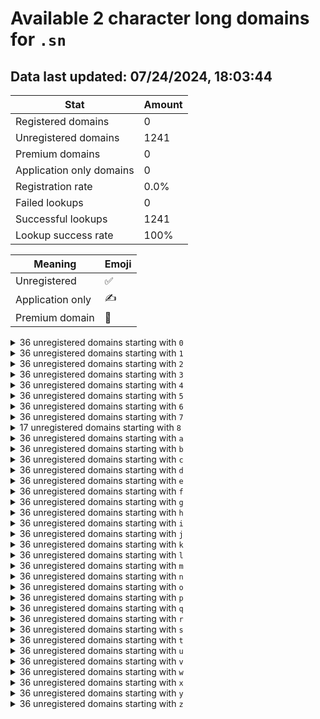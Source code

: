 # Available 2 character long domains for `.sn`

## Data last updated: 07/24/2024, 18:03:44

|Stat|Amount|
|--|--|
|Registered domains|0|
|Unregistered domains|1241|
|Premium domains|0|
|Application only domains|0|
|Registration rate|0.0%|
|Failed lookups|0|
|Successful lookups|1241|
|Lookup success rate|100%|


|Meaning|Emoji|
|--|--|
|Unregistered|:white_check_mark:|
|Application only|:writing_hand:|
|Premium domain|:gem:|

<details>
<summary>36 unregistered domains starting with <bold><code>0</code></bold></summary>

|Type|Domain|
|--|--|
|:white_check_mark:|`00.sn`|
|:white_check_mark:|`01.sn`|
|:white_check_mark:|`02.sn`|
|:white_check_mark:|`03.sn`|
|:white_check_mark:|`04.sn`|
|:white_check_mark:|`05.sn`|
|:white_check_mark:|`06.sn`|
|:white_check_mark:|`07.sn`|
|:white_check_mark:|`08.sn`|
|:white_check_mark:|`09.sn`|
|:white_check_mark:|`0a.sn`|
|:white_check_mark:|`0b.sn`|
|:white_check_mark:|`0c.sn`|
|:white_check_mark:|`0d.sn`|
|:white_check_mark:|`0e.sn`|
|:white_check_mark:|`0f.sn`|
|:white_check_mark:|`0g.sn`|
|:white_check_mark:|`0h.sn`|
|:white_check_mark:|`0i.sn`|
|:white_check_mark:|`0j.sn`|
|:white_check_mark:|`0k.sn`|
|:white_check_mark:|`0l.sn`|
|:white_check_mark:|`0m.sn`|
|:white_check_mark:|`0n.sn`|
|:white_check_mark:|`0o.sn`|
|:white_check_mark:|`0p.sn`|
|:white_check_mark:|`0q.sn`|
|:white_check_mark:|`0r.sn`|
|:white_check_mark:|`0s.sn`|
|:white_check_mark:|`0t.sn`|
|:white_check_mark:|`0u.sn`|
|:white_check_mark:|`0v.sn`|
|:white_check_mark:|`0w.sn`|
|:white_check_mark:|`0x.sn`|
|:white_check_mark:|`0y.sn`|
|:white_check_mark:|`0z.sn`|
</details>
<details>
<summary>36 unregistered domains starting with <bold><code>1</code></bold></summary>

|Type|Domain|
|--|--|
|:white_check_mark:|`10.sn`|
|:white_check_mark:|`11.sn`|
|:white_check_mark:|`12.sn`|
|:white_check_mark:|`13.sn`|
|:white_check_mark:|`14.sn`|
|:white_check_mark:|`15.sn`|
|:white_check_mark:|`16.sn`|
|:white_check_mark:|`17.sn`|
|:white_check_mark:|`18.sn`|
|:white_check_mark:|`19.sn`|
|:white_check_mark:|`1a.sn`|
|:white_check_mark:|`1b.sn`|
|:white_check_mark:|`1c.sn`|
|:white_check_mark:|`1d.sn`|
|:white_check_mark:|`1e.sn`|
|:white_check_mark:|`1f.sn`|
|:white_check_mark:|`1g.sn`|
|:white_check_mark:|`1h.sn`|
|:white_check_mark:|`1i.sn`|
|:white_check_mark:|`1j.sn`|
|:white_check_mark:|`1k.sn`|
|:white_check_mark:|`1l.sn`|
|:white_check_mark:|`1m.sn`|
|:white_check_mark:|`1n.sn`|
|:white_check_mark:|`1o.sn`|
|:white_check_mark:|`1p.sn`|
|:white_check_mark:|`1q.sn`|
|:white_check_mark:|`1r.sn`|
|:white_check_mark:|`1s.sn`|
|:white_check_mark:|`1t.sn`|
|:white_check_mark:|`1u.sn`|
|:white_check_mark:|`1v.sn`|
|:white_check_mark:|`1w.sn`|
|:white_check_mark:|`1x.sn`|
|:white_check_mark:|`1y.sn`|
|:white_check_mark:|`1z.sn`|
</details>
<details>
<summary>36 unregistered domains starting with <bold><code>2</code></bold></summary>

|Type|Domain|
|--|--|
|:white_check_mark:|`20.sn`|
|:white_check_mark:|`21.sn`|
|:white_check_mark:|`22.sn`|
|:white_check_mark:|`23.sn`|
|:white_check_mark:|`24.sn`|
|:white_check_mark:|`25.sn`|
|:white_check_mark:|`26.sn`|
|:white_check_mark:|`27.sn`|
|:white_check_mark:|`28.sn`|
|:white_check_mark:|`29.sn`|
|:white_check_mark:|`2a.sn`|
|:white_check_mark:|`2b.sn`|
|:white_check_mark:|`2c.sn`|
|:white_check_mark:|`2d.sn`|
|:white_check_mark:|`2e.sn`|
|:white_check_mark:|`2f.sn`|
|:white_check_mark:|`2g.sn`|
|:white_check_mark:|`2h.sn`|
|:white_check_mark:|`2i.sn`|
|:white_check_mark:|`2j.sn`|
|:white_check_mark:|`2k.sn`|
|:white_check_mark:|`2l.sn`|
|:white_check_mark:|`2m.sn`|
|:white_check_mark:|`2n.sn`|
|:white_check_mark:|`2o.sn`|
|:white_check_mark:|`2p.sn`|
|:white_check_mark:|`2q.sn`|
|:white_check_mark:|`2r.sn`|
|:white_check_mark:|`2s.sn`|
|:white_check_mark:|`2t.sn`|
|:white_check_mark:|`2u.sn`|
|:white_check_mark:|`2v.sn`|
|:white_check_mark:|`2w.sn`|
|:white_check_mark:|`2x.sn`|
|:white_check_mark:|`2y.sn`|
|:white_check_mark:|`2z.sn`|
</details>
<details>
<summary>36 unregistered domains starting with <bold><code>3</code></bold></summary>

|Type|Domain|
|--|--|
|:white_check_mark:|`30.sn`|
|:white_check_mark:|`31.sn`|
|:white_check_mark:|`32.sn`|
|:white_check_mark:|`33.sn`|
|:white_check_mark:|`34.sn`|
|:white_check_mark:|`35.sn`|
|:white_check_mark:|`36.sn`|
|:white_check_mark:|`37.sn`|
|:white_check_mark:|`38.sn`|
|:white_check_mark:|`39.sn`|
|:white_check_mark:|`3a.sn`|
|:white_check_mark:|`3b.sn`|
|:white_check_mark:|`3c.sn`|
|:white_check_mark:|`3d.sn`|
|:white_check_mark:|`3e.sn`|
|:white_check_mark:|`3f.sn`|
|:white_check_mark:|`3g.sn`|
|:white_check_mark:|`3h.sn`|
|:white_check_mark:|`3i.sn`|
|:white_check_mark:|`3j.sn`|
|:white_check_mark:|`3k.sn`|
|:white_check_mark:|`3l.sn`|
|:white_check_mark:|`3m.sn`|
|:white_check_mark:|`3n.sn`|
|:white_check_mark:|`3o.sn`|
|:white_check_mark:|`3p.sn`|
|:white_check_mark:|`3q.sn`|
|:white_check_mark:|`3r.sn`|
|:white_check_mark:|`3s.sn`|
|:white_check_mark:|`3t.sn`|
|:white_check_mark:|`3u.sn`|
|:white_check_mark:|`3v.sn`|
|:white_check_mark:|`3w.sn`|
|:white_check_mark:|`3x.sn`|
|:white_check_mark:|`3y.sn`|
|:white_check_mark:|`3z.sn`|
</details>
<details>
<summary>36 unregistered domains starting with <bold><code>4</code></bold></summary>

|Type|Domain|
|--|--|
|:white_check_mark:|`40.sn`|
|:white_check_mark:|`41.sn`|
|:white_check_mark:|`42.sn`|
|:white_check_mark:|`43.sn`|
|:white_check_mark:|`44.sn`|
|:white_check_mark:|`45.sn`|
|:white_check_mark:|`46.sn`|
|:white_check_mark:|`47.sn`|
|:white_check_mark:|`48.sn`|
|:white_check_mark:|`49.sn`|
|:white_check_mark:|`4a.sn`|
|:white_check_mark:|`4b.sn`|
|:white_check_mark:|`4c.sn`|
|:white_check_mark:|`4d.sn`|
|:white_check_mark:|`4e.sn`|
|:white_check_mark:|`4f.sn`|
|:white_check_mark:|`4g.sn`|
|:white_check_mark:|`4h.sn`|
|:white_check_mark:|`4i.sn`|
|:white_check_mark:|`4j.sn`|
|:white_check_mark:|`4k.sn`|
|:white_check_mark:|`4l.sn`|
|:white_check_mark:|`4m.sn`|
|:white_check_mark:|`4n.sn`|
|:white_check_mark:|`4o.sn`|
|:white_check_mark:|`4p.sn`|
|:white_check_mark:|`4q.sn`|
|:white_check_mark:|`4r.sn`|
|:white_check_mark:|`4s.sn`|
|:white_check_mark:|`4t.sn`|
|:white_check_mark:|`4u.sn`|
|:white_check_mark:|`4v.sn`|
|:white_check_mark:|`4w.sn`|
|:white_check_mark:|`4x.sn`|
|:white_check_mark:|`4y.sn`|
|:white_check_mark:|`4z.sn`|
</details>
<details>
<summary>36 unregistered domains starting with <bold><code>5</code></bold></summary>

|Type|Domain|
|--|--|
|:white_check_mark:|`50.sn`|
|:white_check_mark:|`51.sn`|
|:white_check_mark:|`52.sn`|
|:white_check_mark:|`53.sn`|
|:white_check_mark:|`54.sn`|
|:white_check_mark:|`55.sn`|
|:white_check_mark:|`56.sn`|
|:white_check_mark:|`57.sn`|
|:white_check_mark:|`58.sn`|
|:white_check_mark:|`59.sn`|
|:white_check_mark:|`5a.sn`|
|:white_check_mark:|`5b.sn`|
|:white_check_mark:|`5c.sn`|
|:white_check_mark:|`5d.sn`|
|:white_check_mark:|`5e.sn`|
|:white_check_mark:|`5f.sn`|
|:white_check_mark:|`5g.sn`|
|:white_check_mark:|`5h.sn`|
|:white_check_mark:|`5i.sn`|
|:white_check_mark:|`5j.sn`|
|:white_check_mark:|`5k.sn`|
|:white_check_mark:|`5l.sn`|
|:white_check_mark:|`5m.sn`|
|:white_check_mark:|`5n.sn`|
|:white_check_mark:|`5o.sn`|
|:white_check_mark:|`5p.sn`|
|:white_check_mark:|`5q.sn`|
|:white_check_mark:|`5r.sn`|
|:white_check_mark:|`5s.sn`|
|:white_check_mark:|`5t.sn`|
|:white_check_mark:|`5u.sn`|
|:white_check_mark:|`5v.sn`|
|:white_check_mark:|`5w.sn`|
|:white_check_mark:|`5x.sn`|
|:white_check_mark:|`5y.sn`|
|:white_check_mark:|`5z.sn`|
</details>
<details>
<summary>36 unregistered domains starting with <bold><code>6</code></bold></summary>

|Type|Domain|
|--|--|
|:white_check_mark:|`60.sn`|
|:white_check_mark:|`61.sn`|
|:white_check_mark:|`62.sn`|
|:white_check_mark:|`63.sn`|
|:white_check_mark:|`64.sn`|
|:white_check_mark:|`65.sn`|
|:white_check_mark:|`66.sn`|
|:white_check_mark:|`67.sn`|
|:white_check_mark:|`68.sn`|
|:white_check_mark:|`69.sn`|
|:white_check_mark:|`6a.sn`|
|:white_check_mark:|`6b.sn`|
|:white_check_mark:|`6c.sn`|
|:white_check_mark:|`6d.sn`|
|:white_check_mark:|`6e.sn`|
|:white_check_mark:|`6f.sn`|
|:white_check_mark:|`6g.sn`|
|:white_check_mark:|`6h.sn`|
|:white_check_mark:|`6i.sn`|
|:white_check_mark:|`6j.sn`|
|:white_check_mark:|`6k.sn`|
|:white_check_mark:|`6l.sn`|
|:white_check_mark:|`6m.sn`|
|:white_check_mark:|`6n.sn`|
|:white_check_mark:|`6o.sn`|
|:white_check_mark:|`6p.sn`|
|:white_check_mark:|`6q.sn`|
|:white_check_mark:|`6r.sn`|
|:white_check_mark:|`6s.sn`|
|:white_check_mark:|`6t.sn`|
|:white_check_mark:|`6u.sn`|
|:white_check_mark:|`6v.sn`|
|:white_check_mark:|`6w.sn`|
|:white_check_mark:|`6x.sn`|
|:white_check_mark:|`6y.sn`|
|:white_check_mark:|`6z.sn`|
</details>
<details>
<summary>36 unregistered domains starting with <bold><code>7</code></bold></summary>

|Type|Domain|
|--|--|
|:white_check_mark:|`70.sn`|
|:white_check_mark:|`71.sn`|
|:white_check_mark:|`72.sn`|
|:white_check_mark:|`73.sn`|
|:white_check_mark:|`74.sn`|
|:white_check_mark:|`75.sn`|
|:white_check_mark:|`76.sn`|
|:white_check_mark:|`77.sn`|
|:white_check_mark:|`78.sn`|
|:white_check_mark:|`79.sn`|
|:white_check_mark:|`7a.sn`|
|:white_check_mark:|`7b.sn`|
|:white_check_mark:|`7c.sn`|
|:white_check_mark:|`7d.sn`|
|:white_check_mark:|`7e.sn`|
|:white_check_mark:|`7f.sn`|
|:white_check_mark:|`7g.sn`|
|:white_check_mark:|`7h.sn`|
|:white_check_mark:|`7i.sn`|
|:white_check_mark:|`7j.sn`|
|:white_check_mark:|`7k.sn`|
|:white_check_mark:|`7l.sn`|
|:white_check_mark:|`7m.sn`|
|:white_check_mark:|`7n.sn`|
|:white_check_mark:|`7o.sn`|
|:white_check_mark:|`7p.sn`|
|:white_check_mark:|`7q.sn`|
|:white_check_mark:|`7r.sn`|
|:white_check_mark:|`7s.sn`|
|:white_check_mark:|`7t.sn`|
|:white_check_mark:|`7u.sn`|
|:white_check_mark:|`7v.sn`|
|:white_check_mark:|`7w.sn`|
|:white_check_mark:|`7x.sn`|
|:white_check_mark:|`7y.sn`|
|:white_check_mark:|`7z.sn`|
</details>
<details>
<summary>17 unregistered domains starting with <bold><code>8</code></bold></summary>

|Type|Domain|
|--|--|
|:white_check_mark:|`8a.sn`|
|:white_check_mark:|`8b.sn`|
|:white_check_mark:|`8c.sn`|
|:white_check_mark:|`8d.sn`|
|:white_check_mark:|`8e.sn`|
|:white_check_mark:|`8f.sn`|
|:white_check_mark:|`8g.sn`|
|:white_check_mark:|`8h.sn`|
|:white_check_mark:|`8i.sn`|
|:white_check_mark:|`8j.sn`|
|:white_check_mark:|`8k.sn`|
|:white_check_mark:|`8l.sn`|
|:white_check_mark:|`8m.sn`|
|:white_check_mark:|`8n.sn`|
|:white_check_mark:|`8o.sn`|
|:white_check_mark:|`8p.sn`|
|:white_check_mark:|`8q.sn`|
</details>
<details>
<summary>36 unregistered domains starting with <bold><code>a</code></bold></summary>

|Type|Domain|
|--|--|
|:white_check_mark:|`a0.sn`|
|:white_check_mark:|`a1.sn`|
|:white_check_mark:|`a2.sn`|
|:white_check_mark:|`a3.sn`|
|:white_check_mark:|`a4.sn`|
|:white_check_mark:|`a5.sn`|
|:white_check_mark:|`a6.sn`|
|:white_check_mark:|`a7.sn`|
|:white_check_mark:|`a8.sn`|
|:white_check_mark:|`a9.sn`|
|:white_check_mark:|`aa.sn`|
|:white_check_mark:|`ab.sn`|
|:white_check_mark:|`ac.sn`|
|:white_check_mark:|`ad.sn`|
|:white_check_mark:|`ae.sn`|
|:white_check_mark:|`af.sn`|
|:white_check_mark:|`ag.sn`|
|:white_check_mark:|`ah.sn`|
|:white_check_mark:|`ai.sn`|
|:white_check_mark:|`aj.sn`|
|:white_check_mark:|`ak.sn`|
|:white_check_mark:|`al.sn`|
|:white_check_mark:|`am.sn`|
|:white_check_mark:|`an.sn`|
|:white_check_mark:|`ao.sn`|
|:white_check_mark:|`ap.sn`|
|:white_check_mark:|`aq.sn`|
|:white_check_mark:|`ar.sn`|
|:white_check_mark:|`as.sn`|
|:white_check_mark:|`at.sn`|
|:white_check_mark:|`au.sn`|
|:white_check_mark:|`av.sn`|
|:white_check_mark:|`aw.sn`|
|:white_check_mark:|`ax.sn`|
|:white_check_mark:|`ay.sn`|
|:white_check_mark:|`az.sn`|
</details>
<details>
<summary>36 unregistered domains starting with <bold><code>b</code></bold></summary>

|Type|Domain|
|--|--|
|:white_check_mark:|`b0.sn`|
|:white_check_mark:|`b1.sn`|
|:white_check_mark:|`b2.sn`|
|:white_check_mark:|`b3.sn`|
|:white_check_mark:|`b4.sn`|
|:white_check_mark:|`b5.sn`|
|:white_check_mark:|`b6.sn`|
|:white_check_mark:|`b7.sn`|
|:white_check_mark:|`b8.sn`|
|:white_check_mark:|`b9.sn`|
|:white_check_mark:|`ba.sn`|
|:white_check_mark:|`bb.sn`|
|:white_check_mark:|`bc.sn`|
|:white_check_mark:|`bd.sn`|
|:white_check_mark:|`be.sn`|
|:white_check_mark:|`bf.sn`|
|:white_check_mark:|`bg.sn`|
|:white_check_mark:|`bh.sn`|
|:white_check_mark:|`bi.sn`|
|:white_check_mark:|`bj.sn`|
|:white_check_mark:|`bk.sn`|
|:white_check_mark:|`bl.sn`|
|:white_check_mark:|`bm.sn`|
|:white_check_mark:|`bn.sn`|
|:white_check_mark:|`bo.sn`|
|:white_check_mark:|`bp.sn`|
|:white_check_mark:|`bq.sn`|
|:white_check_mark:|`br.sn`|
|:white_check_mark:|`bs.sn`|
|:white_check_mark:|`bt.sn`|
|:white_check_mark:|`bu.sn`|
|:white_check_mark:|`bv.sn`|
|:white_check_mark:|`bw.sn`|
|:white_check_mark:|`bx.sn`|
|:white_check_mark:|`by.sn`|
|:white_check_mark:|`bz.sn`|
</details>
<details>
<summary>36 unregistered domains starting with <bold><code>c</code></bold></summary>

|Type|Domain|
|--|--|
|:white_check_mark:|`c0.sn`|
|:white_check_mark:|`c1.sn`|
|:white_check_mark:|`c2.sn`|
|:white_check_mark:|`c3.sn`|
|:white_check_mark:|`c4.sn`|
|:white_check_mark:|`c5.sn`|
|:white_check_mark:|`c6.sn`|
|:white_check_mark:|`c7.sn`|
|:white_check_mark:|`c8.sn`|
|:white_check_mark:|`c9.sn`|
|:white_check_mark:|`ca.sn`|
|:white_check_mark:|`cb.sn`|
|:white_check_mark:|`cc.sn`|
|:white_check_mark:|`cd.sn`|
|:white_check_mark:|`ce.sn`|
|:white_check_mark:|`cf.sn`|
|:white_check_mark:|`cg.sn`|
|:white_check_mark:|`ch.sn`|
|:white_check_mark:|`ci.sn`|
|:white_check_mark:|`cj.sn`|
|:white_check_mark:|`ck.sn`|
|:white_check_mark:|`cl.sn`|
|:white_check_mark:|`cm.sn`|
|:white_check_mark:|`cn.sn`|
|:white_check_mark:|`co.sn`|
|:white_check_mark:|`cp.sn`|
|:white_check_mark:|`cq.sn`|
|:white_check_mark:|`cr.sn`|
|:white_check_mark:|`cs.sn`|
|:white_check_mark:|`ct.sn`|
|:white_check_mark:|`cu.sn`|
|:white_check_mark:|`cv.sn`|
|:white_check_mark:|`cw.sn`|
|:white_check_mark:|`cx.sn`|
|:white_check_mark:|`cy.sn`|
|:white_check_mark:|`cz.sn`|
</details>
<details>
<summary>36 unregistered domains starting with <bold><code>d</code></bold></summary>

|Type|Domain|
|--|--|
|:white_check_mark:|`d0.sn`|
|:white_check_mark:|`d1.sn`|
|:white_check_mark:|`d2.sn`|
|:white_check_mark:|`d3.sn`|
|:white_check_mark:|`d4.sn`|
|:white_check_mark:|`d5.sn`|
|:white_check_mark:|`d6.sn`|
|:white_check_mark:|`d7.sn`|
|:white_check_mark:|`d8.sn`|
|:white_check_mark:|`d9.sn`|
|:white_check_mark:|`da.sn`|
|:white_check_mark:|`db.sn`|
|:white_check_mark:|`dc.sn`|
|:white_check_mark:|`dd.sn`|
|:white_check_mark:|`de.sn`|
|:white_check_mark:|`df.sn`|
|:white_check_mark:|`dg.sn`|
|:white_check_mark:|`dh.sn`|
|:white_check_mark:|`di.sn`|
|:white_check_mark:|`dj.sn`|
|:white_check_mark:|`dk.sn`|
|:white_check_mark:|`dl.sn`|
|:white_check_mark:|`dm.sn`|
|:white_check_mark:|`dn.sn`|
|:white_check_mark:|`do.sn`|
|:white_check_mark:|`dp.sn`|
|:white_check_mark:|`dq.sn`|
|:white_check_mark:|`dr.sn`|
|:white_check_mark:|`ds.sn`|
|:white_check_mark:|`dt.sn`|
|:white_check_mark:|`du.sn`|
|:white_check_mark:|`dv.sn`|
|:white_check_mark:|`dw.sn`|
|:white_check_mark:|`dx.sn`|
|:white_check_mark:|`dy.sn`|
|:white_check_mark:|`dz.sn`|
</details>
<details>
<summary>36 unregistered domains starting with <bold><code>e</code></bold></summary>

|Type|Domain|
|--|--|
|:white_check_mark:|`e0.sn`|
|:white_check_mark:|`e1.sn`|
|:white_check_mark:|`e2.sn`|
|:white_check_mark:|`e3.sn`|
|:white_check_mark:|`e4.sn`|
|:white_check_mark:|`e5.sn`|
|:white_check_mark:|`e6.sn`|
|:white_check_mark:|`e7.sn`|
|:white_check_mark:|`e8.sn`|
|:white_check_mark:|`e9.sn`|
|:white_check_mark:|`ea.sn`|
|:white_check_mark:|`eb.sn`|
|:white_check_mark:|`ec.sn`|
|:white_check_mark:|`ed.sn`|
|:white_check_mark:|`ee.sn`|
|:white_check_mark:|`ef.sn`|
|:white_check_mark:|`eg.sn`|
|:white_check_mark:|`eh.sn`|
|:white_check_mark:|`ei.sn`|
|:white_check_mark:|`ej.sn`|
|:white_check_mark:|`ek.sn`|
|:white_check_mark:|`el.sn`|
|:white_check_mark:|`em.sn`|
|:white_check_mark:|`en.sn`|
|:white_check_mark:|`eo.sn`|
|:white_check_mark:|`ep.sn`|
|:white_check_mark:|`eq.sn`|
|:white_check_mark:|`er.sn`|
|:white_check_mark:|`es.sn`|
|:white_check_mark:|`et.sn`|
|:white_check_mark:|`eu.sn`|
|:white_check_mark:|`ev.sn`|
|:white_check_mark:|`ew.sn`|
|:white_check_mark:|`ex.sn`|
|:white_check_mark:|`ey.sn`|
|:white_check_mark:|`ez.sn`|
</details>
<details>
<summary>36 unregistered domains starting with <bold><code>f</code></bold></summary>

|Type|Domain|
|--|--|
|:white_check_mark:|`f0.sn`|
|:white_check_mark:|`f1.sn`|
|:white_check_mark:|`f2.sn`|
|:white_check_mark:|`f3.sn`|
|:white_check_mark:|`f4.sn`|
|:white_check_mark:|`f5.sn`|
|:white_check_mark:|`f6.sn`|
|:white_check_mark:|`f7.sn`|
|:white_check_mark:|`f8.sn`|
|:white_check_mark:|`f9.sn`|
|:white_check_mark:|`fa.sn`|
|:white_check_mark:|`fb.sn`|
|:white_check_mark:|`fc.sn`|
|:white_check_mark:|`fd.sn`|
|:white_check_mark:|`fe.sn`|
|:white_check_mark:|`ff.sn`|
|:white_check_mark:|`fg.sn`|
|:white_check_mark:|`fh.sn`|
|:white_check_mark:|`fi.sn`|
|:white_check_mark:|`fj.sn`|
|:white_check_mark:|`fk.sn`|
|:white_check_mark:|`fl.sn`|
|:white_check_mark:|`fm.sn`|
|:white_check_mark:|`fn.sn`|
|:white_check_mark:|`fo.sn`|
|:white_check_mark:|`fp.sn`|
|:white_check_mark:|`fq.sn`|
|:white_check_mark:|`fr.sn`|
|:white_check_mark:|`fs.sn`|
|:white_check_mark:|`ft.sn`|
|:white_check_mark:|`fu.sn`|
|:white_check_mark:|`fv.sn`|
|:white_check_mark:|`fw.sn`|
|:white_check_mark:|`fx.sn`|
|:white_check_mark:|`fy.sn`|
|:white_check_mark:|`fz.sn`|
</details>
<details>
<summary>36 unregistered domains starting with <bold><code>g</code></bold></summary>

|Type|Domain|
|--|--|
|:white_check_mark:|`g0.sn`|
|:white_check_mark:|`g1.sn`|
|:white_check_mark:|`g2.sn`|
|:white_check_mark:|`g3.sn`|
|:white_check_mark:|`g4.sn`|
|:white_check_mark:|`g5.sn`|
|:white_check_mark:|`g6.sn`|
|:white_check_mark:|`g7.sn`|
|:white_check_mark:|`g8.sn`|
|:white_check_mark:|`g9.sn`|
|:white_check_mark:|`ga.sn`|
|:white_check_mark:|`gb.sn`|
|:white_check_mark:|`gc.sn`|
|:white_check_mark:|`gd.sn`|
|:white_check_mark:|`ge.sn`|
|:white_check_mark:|`gf.sn`|
|:white_check_mark:|`gg.sn`|
|:white_check_mark:|`gh.sn`|
|:white_check_mark:|`gi.sn`|
|:white_check_mark:|`gj.sn`|
|:white_check_mark:|`gk.sn`|
|:white_check_mark:|`gl.sn`|
|:white_check_mark:|`gm.sn`|
|:white_check_mark:|`gn.sn`|
|:white_check_mark:|`go.sn`|
|:white_check_mark:|`gp.sn`|
|:white_check_mark:|`gq.sn`|
|:white_check_mark:|`gr.sn`|
|:white_check_mark:|`gs.sn`|
|:white_check_mark:|`gt.sn`|
|:white_check_mark:|`gu.sn`|
|:white_check_mark:|`gv.sn`|
|:white_check_mark:|`gw.sn`|
|:white_check_mark:|`gx.sn`|
|:white_check_mark:|`gy.sn`|
|:white_check_mark:|`gz.sn`|
</details>
<details>
<summary>36 unregistered domains starting with <bold><code>h</code></bold></summary>

|Type|Domain|
|--|--|
|:white_check_mark:|`h0.sn`|
|:white_check_mark:|`h1.sn`|
|:white_check_mark:|`h2.sn`|
|:white_check_mark:|`h3.sn`|
|:white_check_mark:|`h4.sn`|
|:white_check_mark:|`h5.sn`|
|:white_check_mark:|`h6.sn`|
|:white_check_mark:|`h7.sn`|
|:white_check_mark:|`h8.sn`|
|:white_check_mark:|`h9.sn`|
|:white_check_mark:|`ha.sn`|
|:white_check_mark:|`hb.sn`|
|:white_check_mark:|`hc.sn`|
|:white_check_mark:|`hd.sn`|
|:white_check_mark:|`he.sn`|
|:white_check_mark:|`hf.sn`|
|:white_check_mark:|`hg.sn`|
|:white_check_mark:|`hh.sn`|
|:white_check_mark:|`hi.sn`|
|:white_check_mark:|`hj.sn`|
|:white_check_mark:|`hk.sn`|
|:white_check_mark:|`hl.sn`|
|:white_check_mark:|`hm.sn`|
|:white_check_mark:|`hn.sn`|
|:white_check_mark:|`ho.sn`|
|:white_check_mark:|`hp.sn`|
|:white_check_mark:|`hq.sn`|
|:white_check_mark:|`hr.sn`|
|:white_check_mark:|`hs.sn`|
|:white_check_mark:|`ht.sn`|
|:white_check_mark:|`hu.sn`|
|:white_check_mark:|`hv.sn`|
|:white_check_mark:|`hw.sn`|
|:white_check_mark:|`hx.sn`|
|:white_check_mark:|`hy.sn`|
|:white_check_mark:|`hz.sn`|
</details>
<details>
<summary>36 unregistered domains starting with <bold><code>i</code></bold></summary>

|Type|Domain|
|--|--|
|:white_check_mark:|`i0.sn`|
|:white_check_mark:|`i1.sn`|
|:white_check_mark:|`i2.sn`|
|:white_check_mark:|`i3.sn`|
|:white_check_mark:|`i4.sn`|
|:white_check_mark:|`i5.sn`|
|:white_check_mark:|`i6.sn`|
|:white_check_mark:|`i7.sn`|
|:white_check_mark:|`i8.sn`|
|:white_check_mark:|`i9.sn`|
|:white_check_mark:|`ia.sn`|
|:white_check_mark:|`ib.sn`|
|:white_check_mark:|`ic.sn`|
|:white_check_mark:|`id.sn`|
|:white_check_mark:|`ie.sn`|
|:white_check_mark:|`if.sn`|
|:white_check_mark:|`ig.sn`|
|:white_check_mark:|`ih.sn`|
|:white_check_mark:|`ii.sn`|
|:white_check_mark:|`ij.sn`|
|:white_check_mark:|`ik.sn`|
|:white_check_mark:|`il.sn`|
|:white_check_mark:|`im.sn`|
|:white_check_mark:|`in.sn`|
|:white_check_mark:|`io.sn`|
|:white_check_mark:|`ip.sn`|
|:white_check_mark:|`iq.sn`|
|:white_check_mark:|`ir.sn`|
|:white_check_mark:|`is.sn`|
|:white_check_mark:|`it.sn`|
|:white_check_mark:|`iu.sn`|
|:white_check_mark:|`iv.sn`|
|:white_check_mark:|`iw.sn`|
|:white_check_mark:|`ix.sn`|
|:white_check_mark:|`iy.sn`|
|:white_check_mark:|`iz.sn`|
</details>
<details>
<summary>36 unregistered domains starting with <bold><code>j</code></bold></summary>

|Type|Domain|
|--|--|
|:white_check_mark:|`j0.sn`|
|:white_check_mark:|`j1.sn`|
|:white_check_mark:|`j2.sn`|
|:white_check_mark:|`j3.sn`|
|:white_check_mark:|`j4.sn`|
|:white_check_mark:|`j5.sn`|
|:white_check_mark:|`j6.sn`|
|:white_check_mark:|`j7.sn`|
|:white_check_mark:|`j8.sn`|
|:white_check_mark:|`j9.sn`|
|:white_check_mark:|`ja.sn`|
|:white_check_mark:|`jb.sn`|
|:white_check_mark:|`jc.sn`|
|:white_check_mark:|`jd.sn`|
|:white_check_mark:|`je.sn`|
|:white_check_mark:|`jf.sn`|
|:white_check_mark:|`jg.sn`|
|:white_check_mark:|`jh.sn`|
|:white_check_mark:|`ji.sn`|
|:white_check_mark:|`jj.sn`|
|:white_check_mark:|`jk.sn`|
|:white_check_mark:|`jl.sn`|
|:white_check_mark:|`jm.sn`|
|:white_check_mark:|`jn.sn`|
|:white_check_mark:|`jo.sn`|
|:white_check_mark:|`jp.sn`|
|:white_check_mark:|`jq.sn`|
|:white_check_mark:|`jr.sn`|
|:white_check_mark:|`js.sn`|
|:white_check_mark:|`jt.sn`|
|:white_check_mark:|`ju.sn`|
|:white_check_mark:|`jv.sn`|
|:white_check_mark:|`jw.sn`|
|:white_check_mark:|`jx.sn`|
|:white_check_mark:|`jy.sn`|
|:white_check_mark:|`jz.sn`|
</details>
<details>
<summary>36 unregistered domains starting with <bold><code>k</code></bold></summary>

|Type|Domain|
|--|--|
|:white_check_mark:|`k0.sn`|
|:white_check_mark:|`k1.sn`|
|:white_check_mark:|`k2.sn`|
|:white_check_mark:|`k3.sn`|
|:white_check_mark:|`k4.sn`|
|:white_check_mark:|`k5.sn`|
|:white_check_mark:|`k6.sn`|
|:white_check_mark:|`k7.sn`|
|:white_check_mark:|`k8.sn`|
|:white_check_mark:|`k9.sn`|
|:white_check_mark:|`ka.sn`|
|:white_check_mark:|`kb.sn`|
|:white_check_mark:|`kc.sn`|
|:white_check_mark:|`kd.sn`|
|:white_check_mark:|`ke.sn`|
|:white_check_mark:|`kf.sn`|
|:white_check_mark:|`kg.sn`|
|:white_check_mark:|`kh.sn`|
|:white_check_mark:|`ki.sn`|
|:white_check_mark:|`kj.sn`|
|:white_check_mark:|`kk.sn`|
|:white_check_mark:|`kl.sn`|
|:white_check_mark:|`km.sn`|
|:white_check_mark:|`kn.sn`|
|:white_check_mark:|`ko.sn`|
|:white_check_mark:|`kp.sn`|
|:white_check_mark:|`kq.sn`|
|:white_check_mark:|`kr.sn`|
|:white_check_mark:|`ks.sn`|
|:white_check_mark:|`kt.sn`|
|:white_check_mark:|`ku.sn`|
|:white_check_mark:|`kv.sn`|
|:white_check_mark:|`kw.sn`|
|:white_check_mark:|`kx.sn`|
|:white_check_mark:|`ky.sn`|
|:white_check_mark:|`kz.sn`|
</details>
<details>
<summary>36 unregistered domains starting with <bold><code>l</code></bold></summary>

|Type|Domain|
|--|--|
|:white_check_mark:|`l0.sn`|
|:white_check_mark:|`l1.sn`|
|:white_check_mark:|`l2.sn`|
|:white_check_mark:|`l3.sn`|
|:white_check_mark:|`l4.sn`|
|:white_check_mark:|`l5.sn`|
|:white_check_mark:|`l6.sn`|
|:white_check_mark:|`l7.sn`|
|:white_check_mark:|`l8.sn`|
|:white_check_mark:|`l9.sn`|
|:white_check_mark:|`la.sn`|
|:white_check_mark:|`lb.sn`|
|:white_check_mark:|`lc.sn`|
|:white_check_mark:|`ld.sn`|
|:white_check_mark:|`le.sn`|
|:white_check_mark:|`lf.sn`|
|:white_check_mark:|`lg.sn`|
|:white_check_mark:|`lh.sn`|
|:white_check_mark:|`li.sn`|
|:white_check_mark:|`lj.sn`|
|:white_check_mark:|`lk.sn`|
|:white_check_mark:|`ll.sn`|
|:white_check_mark:|`lm.sn`|
|:white_check_mark:|`ln.sn`|
|:white_check_mark:|`lo.sn`|
|:white_check_mark:|`lp.sn`|
|:white_check_mark:|`lq.sn`|
|:white_check_mark:|`lr.sn`|
|:white_check_mark:|`ls.sn`|
|:white_check_mark:|`lt.sn`|
|:white_check_mark:|`lu.sn`|
|:white_check_mark:|`lv.sn`|
|:white_check_mark:|`lw.sn`|
|:white_check_mark:|`lx.sn`|
|:white_check_mark:|`ly.sn`|
|:white_check_mark:|`lz.sn`|
</details>
<details>
<summary>36 unregistered domains starting with <bold><code>m</code></bold></summary>

|Type|Domain|
|--|--|
|:white_check_mark:|`m0.sn`|
|:white_check_mark:|`m1.sn`|
|:white_check_mark:|`m2.sn`|
|:white_check_mark:|`m3.sn`|
|:white_check_mark:|`m4.sn`|
|:white_check_mark:|`m5.sn`|
|:white_check_mark:|`m6.sn`|
|:white_check_mark:|`m7.sn`|
|:white_check_mark:|`m8.sn`|
|:white_check_mark:|`m9.sn`|
|:white_check_mark:|`ma.sn`|
|:white_check_mark:|`mb.sn`|
|:white_check_mark:|`mc.sn`|
|:white_check_mark:|`md.sn`|
|:white_check_mark:|`me.sn`|
|:white_check_mark:|`mf.sn`|
|:white_check_mark:|`mg.sn`|
|:white_check_mark:|`mh.sn`|
|:white_check_mark:|`mi.sn`|
|:white_check_mark:|`mj.sn`|
|:white_check_mark:|`mk.sn`|
|:white_check_mark:|`ml.sn`|
|:white_check_mark:|`mm.sn`|
|:white_check_mark:|`mn.sn`|
|:white_check_mark:|`mo.sn`|
|:white_check_mark:|`mp.sn`|
|:white_check_mark:|`mq.sn`|
|:white_check_mark:|`mr.sn`|
|:white_check_mark:|`ms.sn`|
|:white_check_mark:|`mt.sn`|
|:white_check_mark:|`mu.sn`|
|:white_check_mark:|`mv.sn`|
|:white_check_mark:|`mw.sn`|
|:white_check_mark:|`mx.sn`|
|:white_check_mark:|`my.sn`|
|:white_check_mark:|`mz.sn`|
</details>
<details>
<summary>36 unregistered domains starting with <bold><code>n</code></bold></summary>

|Type|Domain|
|--|--|
|:white_check_mark:|`n0.sn`|
|:white_check_mark:|`n1.sn`|
|:white_check_mark:|`n2.sn`|
|:white_check_mark:|`n3.sn`|
|:white_check_mark:|`n4.sn`|
|:white_check_mark:|`n5.sn`|
|:white_check_mark:|`n6.sn`|
|:white_check_mark:|`n7.sn`|
|:white_check_mark:|`n8.sn`|
|:white_check_mark:|`n9.sn`|
|:white_check_mark:|`na.sn`|
|:white_check_mark:|`nb.sn`|
|:white_check_mark:|`nc.sn`|
|:white_check_mark:|`nd.sn`|
|:white_check_mark:|`ne.sn`|
|:white_check_mark:|`nf.sn`|
|:white_check_mark:|`ng.sn`|
|:white_check_mark:|`nh.sn`|
|:white_check_mark:|`ni.sn`|
|:white_check_mark:|`nj.sn`|
|:white_check_mark:|`nk.sn`|
|:white_check_mark:|`nl.sn`|
|:white_check_mark:|`nm.sn`|
|:white_check_mark:|`nn.sn`|
|:white_check_mark:|`no.sn`|
|:white_check_mark:|`np.sn`|
|:white_check_mark:|`nq.sn`|
|:white_check_mark:|`nr.sn`|
|:white_check_mark:|`ns.sn`|
|:white_check_mark:|`nt.sn`|
|:white_check_mark:|`nu.sn`|
|:white_check_mark:|`nv.sn`|
|:white_check_mark:|`nw.sn`|
|:white_check_mark:|`nx.sn`|
|:white_check_mark:|`ny.sn`|
|:white_check_mark:|`nz.sn`|
</details>
<details>
<summary>36 unregistered domains starting with <bold><code>o</code></bold></summary>

|Type|Domain|
|--|--|
|:white_check_mark:|`o0.sn`|
|:white_check_mark:|`o1.sn`|
|:white_check_mark:|`o2.sn`|
|:white_check_mark:|`o3.sn`|
|:white_check_mark:|`o4.sn`|
|:white_check_mark:|`o5.sn`|
|:white_check_mark:|`o6.sn`|
|:white_check_mark:|`o7.sn`|
|:white_check_mark:|`o8.sn`|
|:white_check_mark:|`o9.sn`|
|:white_check_mark:|`oa.sn`|
|:white_check_mark:|`ob.sn`|
|:white_check_mark:|`oc.sn`|
|:white_check_mark:|`od.sn`|
|:white_check_mark:|`oe.sn`|
|:white_check_mark:|`of.sn`|
|:white_check_mark:|`og.sn`|
|:white_check_mark:|`oh.sn`|
|:white_check_mark:|`oi.sn`|
|:white_check_mark:|`oj.sn`|
|:white_check_mark:|`ok.sn`|
|:white_check_mark:|`ol.sn`|
|:white_check_mark:|`om.sn`|
|:white_check_mark:|`on.sn`|
|:white_check_mark:|`oo.sn`|
|:white_check_mark:|`op.sn`|
|:white_check_mark:|`oq.sn`|
|:white_check_mark:|`or.sn`|
|:white_check_mark:|`os.sn`|
|:white_check_mark:|`ot.sn`|
|:white_check_mark:|`ou.sn`|
|:white_check_mark:|`ov.sn`|
|:white_check_mark:|`ow.sn`|
|:white_check_mark:|`ox.sn`|
|:white_check_mark:|`oy.sn`|
|:white_check_mark:|`oz.sn`|
</details>
<details>
<summary>36 unregistered domains starting with <bold><code>p</code></bold></summary>

|Type|Domain|
|--|--|
|:white_check_mark:|`p0.sn`|
|:white_check_mark:|`p1.sn`|
|:white_check_mark:|`p2.sn`|
|:white_check_mark:|`p3.sn`|
|:white_check_mark:|`p4.sn`|
|:white_check_mark:|`p5.sn`|
|:white_check_mark:|`p6.sn`|
|:white_check_mark:|`p7.sn`|
|:white_check_mark:|`p8.sn`|
|:white_check_mark:|`p9.sn`|
|:white_check_mark:|`pa.sn`|
|:white_check_mark:|`pb.sn`|
|:white_check_mark:|`pc.sn`|
|:white_check_mark:|`pd.sn`|
|:white_check_mark:|`pe.sn`|
|:white_check_mark:|`pf.sn`|
|:white_check_mark:|`pg.sn`|
|:white_check_mark:|`ph.sn`|
|:white_check_mark:|`pi.sn`|
|:white_check_mark:|`pj.sn`|
|:white_check_mark:|`pk.sn`|
|:white_check_mark:|`pl.sn`|
|:white_check_mark:|`pm.sn`|
|:white_check_mark:|`pn.sn`|
|:white_check_mark:|`po.sn`|
|:white_check_mark:|`pp.sn`|
|:white_check_mark:|`pq.sn`|
|:white_check_mark:|`pr.sn`|
|:white_check_mark:|`ps.sn`|
|:white_check_mark:|`pt.sn`|
|:white_check_mark:|`pu.sn`|
|:white_check_mark:|`pv.sn`|
|:white_check_mark:|`pw.sn`|
|:white_check_mark:|`px.sn`|
|:white_check_mark:|`py.sn`|
|:white_check_mark:|`pz.sn`|
</details>
<details>
<summary>36 unregistered domains starting with <bold><code>q</code></bold></summary>

|Type|Domain|
|--|--|
|:white_check_mark:|`q0.sn`|
|:white_check_mark:|`q1.sn`|
|:white_check_mark:|`q2.sn`|
|:white_check_mark:|`q3.sn`|
|:white_check_mark:|`q4.sn`|
|:white_check_mark:|`q5.sn`|
|:white_check_mark:|`q6.sn`|
|:white_check_mark:|`q7.sn`|
|:white_check_mark:|`q8.sn`|
|:white_check_mark:|`q9.sn`|
|:white_check_mark:|`qa.sn`|
|:white_check_mark:|`qb.sn`|
|:white_check_mark:|`qc.sn`|
|:white_check_mark:|`qd.sn`|
|:white_check_mark:|`qe.sn`|
|:white_check_mark:|`qf.sn`|
|:white_check_mark:|`qg.sn`|
|:white_check_mark:|`qh.sn`|
|:white_check_mark:|`qi.sn`|
|:white_check_mark:|`qj.sn`|
|:white_check_mark:|`qk.sn`|
|:white_check_mark:|`ql.sn`|
|:white_check_mark:|`qm.sn`|
|:white_check_mark:|`qn.sn`|
|:white_check_mark:|`qo.sn`|
|:white_check_mark:|`qp.sn`|
|:white_check_mark:|`qq.sn`|
|:white_check_mark:|`qr.sn`|
|:white_check_mark:|`qs.sn`|
|:white_check_mark:|`qt.sn`|
|:white_check_mark:|`qu.sn`|
|:white_check_mark:|`qv.sn`|
|:white_check_mark:|`qw.sn`|
|:white_check_mark:|`qx.sn`|
|:white_check_mark:|`qy.sn`|
|:white_check_mark:|`qz.sn`|
</details>
<details>
<summary>36 unregistered domains starting with <bold><code>r</code></bold></summary>

|Type|Domain|
|--|--|
|:white_check_mark:|`r0.sn`|
|:white_check_mark:|`r1.sn`|
|:white_check_mark:|`r2.sn`|
|:white_check_mark:|`r3.sn`|
|:white_check_mark:|`r4.sn`|
|:white_check_mark:|`r5.sn`|
|:white_check_mark:|`r6.sn`|
|:white_check_mark:|`r7.sn`|
|:white_check_mark:|`r8.sn`|
|:white_check_mark:|`r9.sn`|
|:white_check_mark:|`ra.sn`|
|:white_check_mark:|`rb.sn`|
|:white_check_mark:|`rc.sn`|
|:white_check_mark:|`rd.sn`|
|:white_check_mark:|`re.sn`|
|:white_check_mark:|`rf.sn`|
|:white_check_mark:|`rg.sn`|
|:white_check_mark:|`rh.sn`|
|:white_check_mark:|`ri.sn`|
|:white_check_mark:|`rj.sn`|
|:white_check_mark:|`rk.sn`|
|:white_check_mark:|`rl.sn`|
|:white_check_mark:|`rm.sn`|
|:white_check_mark:|`rn.sn`|
|:white_check_mark:|`ro.sn`|
|:white_check_mark:|`rp.sn`|
|:white_check_mark:|`rq.sn`|
|:white_check_mark:|`rr.sn`|
|:white_check_mark:|`rs.sn`|
|:white_check_mark:|`rt.sn`|
|:white_check_mark:|`ru.sn`|
|:white_check_mark:|`rv.sn`|
|:white_check_mark:|`rw.sn`|
|:white_check_mark:|`rx.sn`|
|:white_check_mark:|`ry.sn`|
|:white_check_mark:|`rz.sn`|
</details>
<details>
<summary>36 unregistered domains starting with <bold><code>s</code></bold></summary>

|Type|Domain|
|--|--|
|:white_check_mark:|`s0.sn`|
|:white_check_mark:|`s1.sn`|
|:white_check_mark:|`s2.sn`|
|:white_check_mark:|`s3.sn`|
|:white_check_mark:|`s4.sn`|
|:white_check_mark:|`s5.sn`|
|:white_check_mark:|`s6.sn`|
|:white_check_mark:|`s7.sn`|
|:white_check_mark:|`s8.sn`|
|:white_check_mark:|`s9.sn`|
|:white_check_mark:|`sa.sn`|
|:white_check_mark:|`sb.sn`|
|:white_check_mark:|`sc.sn`|
|:white_check_mark:|`sd.sn`|
|:white_check_mark:|`se.sn`|
|:white_check_mark:|`sf.sn`|
|:white_check_mark:|`sg.sn`|
|:white_check_mark:|`sh.sn`|
|:white_check_mark:|`si.sn`|
|:white_check_mark:|`sj.sn`|
|:white_check_mark:|`sk.sn`|
|:white_check_mark:|`sl.sn`|
|:white_check_mark:|`sm.sn`|
|:white_check_mark:|`sn.sn`|
|:white_check_mark:|`so.sn`|
|:white_check_mark:|`sp.sn`|
|:white_check_mark:|`sq.sn`|
|:white_check_mark:|`sr.sn`|
|:white_check_mark:|`ss.sn`|
|:white_check_mark:|`st.sn`|
|:white_check_mark:|`su.sn`|
|:white_check_mark:|`sv.sn`|
|:white_check_mark:|`sw.sn`|
|:white_check_mark:|`sx.sn`|
|:white_check_mark:|`sy.sn`|
|:white_check_mark:|`sz.sn`|
</details>
<details>
<summary>36 unregistered domains starting with <bold><code>t</code></bold></summary>

|Type|Domain|
|--|--|
|:white_check_mark:|`t0.sn`|
|:white_check_mark:|`t1.sn`|
|:white_check_mark:|`t2.sn`|
|:white_check_mark:|`t3.sn`|
|:white_check_mark:|`t4.sn`|
|:white_check_mark:|`t5.sn`|
|:white_check_mark:|`t6.sn`|
|:white_check_mark:|`t7.sn`|
|:white_check_mark:|`t8.sn`|
|:white_check_mark:|`t9.sn`|
|:white_check_mark:|`ta.sn`|
|:white_check_mark:|`tb.sn`|
|:white_check_mark:|`tc.sn`|
|:white_check_mark:|`td.sn`|
|:white_check_mark:|`te.sn`|
|:white_check_mark:|`tf.sn`|
|:white_check_mark:|`tg.sn`|
|:white_check_mark:|`th.sn`|
|:white_check_mark:|`ti.sn`|
|:white_check_mark:|`tj.sn`|
|:white_check_mark:|`tk.sn`|
|:white_check_mark:|`tl.sn`|
|:white_check_mark:|`tm.sn`|
|:white_check_mark:|`tn.sn`|
|:white_check_mark:|`to.sn`|
|:white_check_mark:|`tp.sn`|
|:white_check_mark:|`tq.sn`|
|:white_check_mark:|`tr.sn`|
|:white_check_mark:|`ts.sn`|
|:white_check_mark:|`tt.sn`|
|:white_check_mark:|`tu.sn`|
|:white_check_mark:|`tv.sn`|
|:white_check_mark:|`tw.sn`|
|:white_check_mark:|`tx.sn`|
|:white_check_mark:|`ty.sn`|
|:white_check_mark:|`tz.sn`|
</details>
<details>
<summary>36 unregistered domains starting with <bold><code>u</code></bold></summary>

|Type|Domain|
|--|--|
|:white_check_mark:|`u0.sn`|
|:white_check_mark:|`u1.sn`|
|:white_check_mark:|`u2.sn`|
|:white_check_mark:|`u3.sn`|
|:white_check_mark:|`u4.sn`|
|:white_check_mark:|`u5.sn`|
|:white_check_mark:|`u6.sn`|
|:white_check_mark:|`u7.sn`|
|:white_check_mark:|`u8.sn`|
|:white_check_mark:|`u9.sn`|
|:white_check_mark:|`ua.sn`|
|:white_check_mark:|`ub.sn`|
|:white_check_mark:|`uc.sn`|
|:white_check_mark:|`ud.sn`|
|:white_check_mark:|`ue.sn`|
|:white_check_mark:|`uf.sn`|
|:white_check_mark:|`ug.sn`|
|:white_check_mark:|`uh.sn`|
|:white_check_mark:|`ui.sn`|
|:white_check_mark:|`uj.sn`|
|:white_check_mark:|`uk.sn`|
|:white_check_mark:|`ul.sn`|
|:white_check_mark:|`um.sn`|
|:white_check_mark:|`un.sn`|
|:white_check_mark:|`uo.sn`|
|:white_check_mark:|`up.sn`|
|:white_check_mark:|`uq.sn`|
|:white_check_mark:|`ur.sn`|
|:white_check_mark:|`us.sn`|
|:white_check_mark:|`ut.sn`|
|:white_check_mark:|`uu.sn`|
|:white_check_mark:|`uv.sn`|
|:white_check_mark:|`uw.sn`|
|:white_check_mark:|`ux.sn`|
|:white_check_mark:|`uy.sn`|
|:white_check_mark:|`uz.sn`|
</details>
<details>
<summary>36 unregistered domains starting with <bold><code>v</code></bold></summary>

|Type|Domain|
|--|--|
|:white_check_mark:|`v0.sn`|
|:white_check_mark:|`v1.sn`|
|:white_check_mark:|`v2.sn`|
|:white_check_mark:|`v3.sn`|
|:white_check_mark:|`v4.sn`|
|:white_check_mark:|`v5.sn`|
|:white_check_mark:|`v6.sn`|
|:white_check_mark:|`v7.sn`|
|:white_check_mark:|`v8.sn`|
|:white_check_mark:|`v9.sn`|
|:white_check_mark:|`va.sn`|
|:white_check_mark:|`vb.sn`|
|:white_check_mark:|`vc.sn`|
|:white_check_mark:|`vd.sn`|
|:white_check_mark:|`ve.sn`|
|:white_check_mark:|`vf.sn`|
|:white_check_mark:|`vg.sn`|
|:white_check_mark:|`vh.sn`|
|:white_check_mark:|`vi.sn`|
|:white_check_mark:|`vj.sn`|
|:white_check_mark:|`vk.sn`|
|:white_check_mark:|`vl.sn`|
|:white_check_mark:|`vm.sn`|
|:white_check_mark:|`vn.sn`|
|:white_check_mark:|`vo.sn`|
|:white_check_mark:|`vp.sn`|
|:white_check_mark:|`vq.sn`|
|:white_check_mark:|`vr.sn`|
|:white_check_mark:|`vs.sn`|
|:white_check_mark:|`vt.sn`|
|:white_check_mark:|`vu.sn`|
|:white_check_mark:|`vv.sn`|
|:white_check_mark:|`vw.sn`|
|:white_check_mark:|`vx.sn`|
|:white_check_mark:|`vy.sn`|
|:white_check_mark:|`vz.sn`|
</details>
<details>
<summary>36 unregistered domains starting with <bold><code>w</code></bold></summary>

|Type|Domain|
|--|--|
|:white_check_mark:|`w0.sn`|
|:white_check_mark:|`w1.sn`|
|:white_check_mark:|`w2.sn`|
|:white_check_mark:|`w3.sn`|
|:white_check_mark:|`w4.sn`|
|:white_check_mark:|`w5.sn`|
|:white_check_mark:|`w6.sn`|
|:white_check_mark:|`w7.sn`|
|:white_check_mark:|`w8.sn`|
|:white_check_mark:|`w9.sn`|
|:white_check_mark:|`wa.sn`|
|:white_check_mark:|`wb.sn`|
|:white_check_mark:|`wc.sn`|
|:white_check_mark:|`wd.sn`|
|:white_check_mark:|`we.sn`|
|:white_check_mark:|`wf.sn`|
|:white_check_mark:|`wg.sn`|
|:white_check_mark:|`wh.sn`|
|:white_check_mark:|`wi.sn`|
|:white_check_mark:|`wj.sn`|
|:white_check_mark:|`wk.sn`|
|:white_check_mark:|`wl.sn`|
|:white_check_mark:|`wm.sn`|
|:white_check_mark:|`wn.sn`|
|:white_check_mark:|`wo.sn`|
|:white_check_mark:|`wp.sn`|
|:white_check_mark:|`wq.sn`|
|:white_check_mark:|`wr.sn`|
|:white_check_mark:|`ws.sn`|
|:white_check_mark:|`wt.sn`|
|:white_check_mark:|`wu.sn`|
|:white_check_mark:|`wv.sn`|
|:white_check_mark:|`ww.sn`|
|:white_check_mark:|`wx.sn`|
|:white_check_mark:|`wy.sn`|
|:white_check_mark:|`wz.sn`|
</details>
<details>
<summary>36 unregistered domains starting with <bold><code>x</code></bold></summary>

|Type|Domain|
|--|--|
|:white_check_mark:|`x0.sn`|
|:white_check_mark:|`x1.sn`|
|:white_check_mark:|`x2.sn`|
|:white_check_mark:|`x3.sn`|
|:white_check_mark:|`x4.sn`|
|:white_check_mark:|`x5.sn`|
|:white_check_mark:|`x6.sn`|
|:white_check_mark:|`x7.sn`|
|:white_check_mark:|`x8.sn`|
|:white_check_mark:|`x9.sn`|
|:white_check_mark:|`xa.sn`|
|:white_check_mark:|`xb.sn`|
|:white_check_mark:|`xc.sn`|
|:white_check_mark:|`xd.sn`|
|:white_check_mark:|`xe.sn`|
|:white_check_mark:|`xf.sn`|
|:white_check_mark:|`xg.sn`|
|:white_check_mark:|`xh.sn`|
|:white_check_mark:|`xi.sn`|
|:white_check_mark:|`xj.sn`|
|:white_check_mark:|`xk.sn`|
|:white_check_mark:|`xl.sn`|
|:white_check_mark:|`xm.sn`|
|:white_check_mark:|`xn.sn`|
|:white_check_mark:|`xo.sn`|
|:white_check_mark:|`xp.sn`|
|:white_check_mark:|`xq.sn`|
|:white_check_mark:|`xr.sn`|
|:white_check_mark:|`xs.sn`|
|:white_check_mark:|`xt.sn`|
|:white_check_mark:|`xu.sn`|
|:white_check_mark:|`xv.sn`|
|:white_check_mark:|`xw.sn`|
|:white_check_mark:|`xx.sn`|
|:white_check_mark:|`xy.sn`|
|:white_check_mark:|`xz.sn`|
</details>
<details>
<summary>36 unregistered domains starting with <bold><code>y</code></bold></summary>

|Type|Domain|
|--|--|
|:white_check_mark:|`y0.sn`|
|:white_check_mark:|`y1.sn`|
|:white_check_mark:|`y2.sn`|
|:white_check_mark:|`y3.sn`|
|:white_check_mark:|`y4.sn`|
|:white_check_mark:|`y5.sn`|
|:white_check_mark:|`y6.sn`|
|:white_check_mark:|`y7.sn`|
|:white_check_mark:|`y8.sn`|
|:white_check_mark:|`y9.sn`|
|:white_check_mark:|`ya.sn`|
|:white_check_mark:|`yb.sn`|
|:white_check_mark:|`yc.sn`|
|:white_check_mark:|`yd.sn`|
|:white_check_mark:|`ye.sn`|
|:white_check_mark:|`yf.sn`|
|:white_check_mark:|`yg.sn`|
|:white_check_mark:|`yh.sn`|
|:white_check_mark:|`yi.sn`|
|:white_check_mark:|`yj.sn`|
|:white_check_mark:|`yk.sn`|
|:white_check_mark:|`yl.sn`|
|:white_check_mark:|`ym.sn`|
|:white_check_mark:|`yn.sn`|
|:white_check_mark:|`yo.sn`|
|:white_check_mark:|`yp.sn`|
|:white_check_mark:|`yq.sn`|
|:white_check_mark:|`yr.sn`|
|:white_check_mark:|`ys.sn`|
|:white_check_mark:|`yt.sn`|
|:white_check_mark:|`yu.sn`|
|:white_check_mark:|`yv.sn`|
|:white_check_mark:|`yw.sn`|
|:white_check_mark:|`yx.sn`|
|:white_check_mark:|`yy.sn`|
|:white_check_mark:|`yz.sn`|
</details>
<details>
<summary>36 unregistered domains starting with <bold><code>z</code></bold></summary>

|Type|Domain|
|--|--|
|:white_check_mark:|`z0.sn`|
|:white_check_mark:|`z1.sn`|
|:white_check_mark:|`z2.sn`|
|:white_check_mark:|`z3.sn`|
|:white_check_mark:|`z4.sn`|
|:white_check_mark:|`z5.sn`|
|:white_check_mark:|`z6.sn`|
|:white_check_mark:|`z7.sn`|
|:white_check_mark:|`z8.sn`|
|:white_check_mark:|`z9.sn`|
|:white_check_mark:|`za.sn`|
|:white_check_mark:|`zb.sn`|
|:white_check_mark:|`zc.sn`|
|:white_check_mark:|`zd.sn`|
|:white_check_mark:|`ze.sn`|
|:white_check_mark:|`zf.sn`|
|:white_check_mark:|`zg.sn`|
|:white_check_mark:|`zh.sn`|
|:white_check_mark:|`zi.sn`|
|:white_check_mark:|`zj.sn`|
|:white_check_mark:|`zk.sn`|
|:white_check_mark:|`zl.sn`|
|:white_check_mark:|`zm.sn`|
|:white_check_mark:|`zn.sn`|
|:white_check_mark:|`zo.sn`|
|:white_check_mark:|`zp.sn`|
|:white_check_mark:|`zq.sn`|
|:white_check_mark:|`zr.sn`|
|:white_check_mark:|`zs.sn`|
|:white_check_mark:|`zt.sn`|
|:white_check_mark:|`zu.sn`|
|:white_check_mark:|`zv.sn`|
|:white_check_mark:|`zw.sn`|
|:white_check_mark:|`zx.sn`|
|:white_check_mark:|`zy.sn`|
|:white_check_mark:|`zz.sn`|
</details>